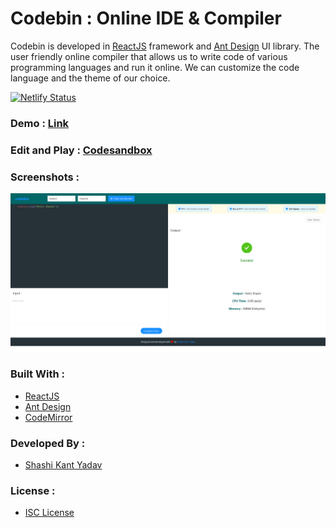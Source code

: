 # Codebin : Online IDE & Compiler

Codebin is developed in [ReactJS](https://reactjs.org/) framework and [Ant Design](https://ant.design/) UI library. The user friendly online compiler that allows us to write code of various programming languages and run it online. We can customize the code language and the theme of our choice.

[![Netlify Status](https://api.netlify.com/api/v1/badges/194381bc-5e49-4e0e-b5dc-312944274de1/deploy-status)](https://codebin.netlify.app)

### Demo : [Link](https://codebin.netlify.app/)

### Edit and Play : [Codesandbox](https://o4fei.csb.app/)

### Screenshots :

<p align="center">
  <img src="./src/assets/demo.png">
</p>

### Built With :

- [ReactJS](https://reactjs.org/)
- [Ant Design](https://ant.design/)
- [CodeMirror](https://codemirror.net/)

### Developed By :

- [Shashi Kant Yadav](https://github.com/imboss712)

### License :

- [ISC License](https://choosealicense.com/licenses/isc/)
